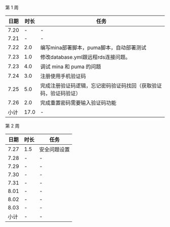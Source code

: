 第 1 周

日期 | 时长 | 任务
---- | ---- | ----
7.20 | - | -
7.21 | - | -
7.22 | 2.0 | 编写mina部署脚本，puma脚本，自动部署测试
7.23 | 1.0 | 修改database.yml跟远程rds连接问题。
7.23 | 4.0 | 调试 mina 和 puma 的问题
7.24 | 3.0 | 注册使用手机验证码
7.25 | 5.0 | 完成注册验证码逻辑，忘记密码验证码找回（获取验证码，验证码验证）
7.26 | 2.0 | 完成重置密码需要输入验证码功能
小计 | 17.0 | -
第 2 周

日期 | 时长 | 任务
---- | ---- | ----
7.27 | 1.5 | 安全问题设置
7.28 | - | -
7.29 | - | -
7.30 | - | -
7.31 | - | -
8.01 | - | -
8.02 | - | -
8.03 | - | -
小计 | - | -
